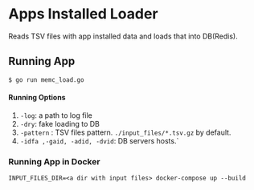 # Apps Installed Loader
Reads TSV files with app installed data and loads that into DB(Redis). 

## Running App

```$ go run memc_load.go```

#### Running Options

1) ```-log```: a path to log file
2) ```-dry```: fake loading to DB
3) ```-pattern``` : TSV files pattern. ```./input_files/*.tsv.gz``` by default.
4) ```-idfa ,-gaid, -adid, -dvid```: DB servers hosts.`

### Running App in Docker

```INPUT_FILES_DIR=<a dir with input files> docker-compose up --build```
